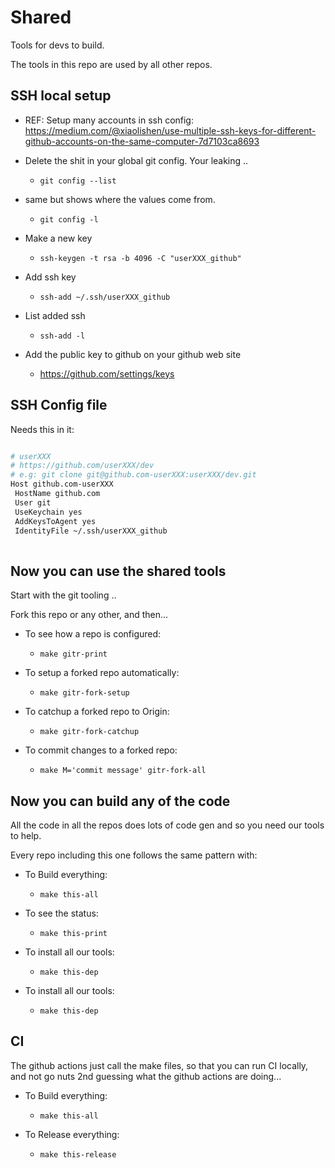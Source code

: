 # Shared

Tools for devs to build.

The tools in this repo are used by all other repos.

## SSH local setup

- REF: Setup many accounts in ssh config:  https://medium.com/@xiaolishen/use-multiple-ssh-keys-for-different-github-accounts-on-the-same-computer-7d7103ca8693

- Delete the shit in your global git config. Your leaking ..
	- ``` git config --list ```

- same but shows where the values come from.
	- ``` git config -l ```

- Make a new key
	- ``` ssh-keygen -t rsa -b 4096 -C "userXXX_github" ```


- Add ssh key 
	- ``` ssh-add ~/.ssh/userXXX_github  ```

- List added ssh 
	- ``` ssh-add -l  ```


- Add the public key to github on your github web site
	- https://github.com/settings/keys

## SSH Config file

Needs this in it:

```bash

# userXXX
# https://github.com/userXXX/dev
# e.g: git clone git@github.com-userXXX:userXXX/dev.git
Host github.com-userXXX
 HostName github.com
 User git
 UseKeychain yes
 AddKeysToAgent yes
 IdentityFile ~/.ssh/userXXX_github
 
```

## Now you can use the shared tools

Start with the git tooling ..

Fork this repo or any other, and then...

- To see how a repo is configured:
	- ``` make gitr-print ```

- To setup a forked repo automatically:
	- ``` make gitr-fork-setup ```

- To catchup a forked repo to Origin:
	- ``` make gitr-fork-catchup ```

- To commit changes to a forked repo:
	- ``` make M='commit message' gitr-fork-all ```


## Now you can build any of the code

All the code in all the repos does lots of code gen and so you need our tools to help.

Every repo including this one follows the same pattern with:

- To Build everything:
	- ``` make this-all ```

- To see the status:
	- ``` make this-print ```

- To install all our tools:
	- ``` make this-dep ```


- To install all our tools:
	- ``` make this-dep ```

## CI

The github actions just call the make files, so that you can run CI locally, and not go nuts 2nd guessing what the github actions are doing...

- To Build everything:
	- ``` make this-all ```

- To Release everything:
	- ``` make this-release ```